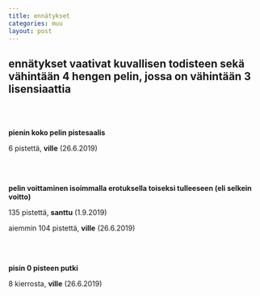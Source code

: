 ```yaml
---
title: ennätykset
categories: muu
layout: post 
---
```


## ennätykset vaativat kuvallisen todisteen sekä vähintään 4 hengen pelin, jossa on vähintään 3 lisensiaattia

<br/><br/>

**pienin koko pelin pistesaalis**

6 pistettä, **ville** (26.6.2019)

<br/><br/>

**pelin voittaminen isoimmalla erotuksella toiseksi tulleeseen (eli selkein voitto)**

135 pistettä, **santtu** (1.9.2019)

aiemmin 104 pistettä, **ville** (26.6.2019)

<br/><br/>

**pisin 0 pisteen putki**

8 kierrosta, **ville** (26.6.2019)